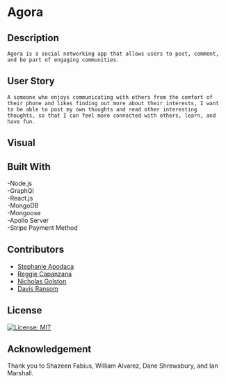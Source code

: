 # Agora

## Description
    Agora is a social networking app that allows users to post, comment, and be part of engaging communities.
## User Story
    A someone who enjoys communicating with others from the comfort of their phone and likes finding out more about their interests, I want to be able to post my own thoughts and read other interesting thoughts, so that I can feel more connected with others, learn, and have fun.

## Visual

## Built With
-Node.js<br>
-GraphQl<br>
-React.js<br>
-MongoDB<br>
-Mongoose<br>
-Apollo Server<br>
-Stripe Payment Method<br>

## Contributors
- [Stephanie Apodaca](https://github.com/StephJosie)
- [Reggie Capanzana](https://github.com/reginaldcapanzana)
- [Nicholas Golston](https://github.com/ngolston)
- [Davis Ransom](https://github.com/DavisRansom)

## License

[![License: MIT](https://img.shields.io/badge/License-MIT-yellow.svg)](https://opensource.org/licenses/MIT)

## Acknowledgement
Thank you to Shazeen Fabius, William Alvarez, Dane Shrewsbury, and Ian Marshall.